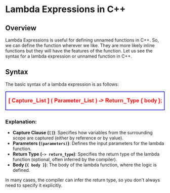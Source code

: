 # Lambda Expressions in C++

## Overview

Lambda Expressions is useful for defining unnamed functions in C++. So, we can define the function wherever we like. They are more likely inline functions but they will have the features of the function. Let us see the syntax for a lambda expression or unnamed function in C++.

## Syntax

The basic syntax of a lambda expression is as follows:

![alt text](image.png)

### Explanation:

- **Capture Clause (`[]`)**: Specifies how variables from the surrounding scope are captured (either by reference or by value).
- **Parameters (`(parameters)`)**: Defines the input parameters for the lambda function.
- **Return Type (`-> return_type`)**: Specifies the return type of the lambda function (optional, often inferred by the compiler).
- **Body (`{ body }`)**: The body of the lambda function, where the logic is defined.

In many cases, the compiler can infer the return type, so you don't always need to specify it explicitly.
